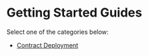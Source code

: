 # Getting Started Guides

Select one of the categories below:

* [Contract Deployment](./deployment/index.md)

